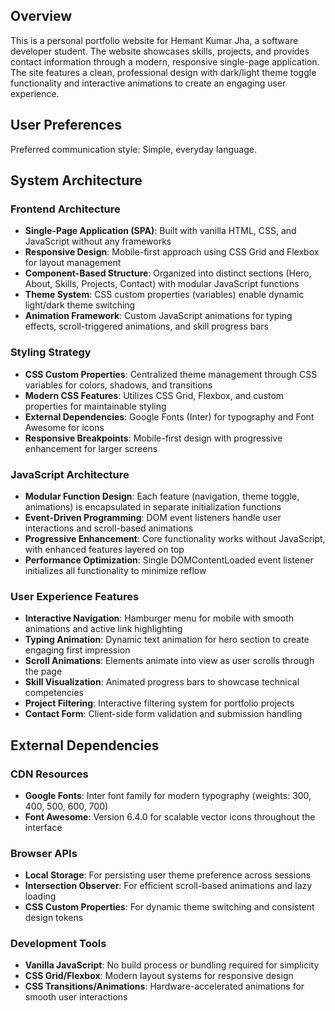 ## Overview

This is a personal portfolio website for Hemant Kumar Jha, a software developer student. The website showcases skills, projects, and provides contact information through a modern, responsive single-page application. The site features a clean, professional design with dark/light theme toggle functionality and interactive animations to create an engaging user experience.

## User Preferences

Preferred communication style: Simple, everyday language.

## System Architecture

### Frontend Architecture
- **Single-Page Application (SPA)**: Built with vanilla HTML, CSS, and JavaScript without any frameworks
- **Responsive Design**: Mobile-first approach using CSS Grid and Flexbox for layout management
- **Component-Based Structure**: Organized into distinct sections (Hero, About, Skills, Projects, Contact) with modular JavaScript functions
- **Theme System**: CSS custom properties (variables) enable dynamic light/dark theme switching
- **Animation Framework**: Custom JavaScript animations for typing effects, scroll-triggered animations, and skill progress bars

### Styling Strategy
- **CSS Custom Properties**: Centralized theme management through CSS variables for colors, shadows, and transitions
- **Modern CSS Features**: Utilizes CSS Grid, Flexbox, and custom properties for maintainable styling
- **External Dependencies**: Google Fonts (Inter) for typography and Font Awesome for icons
- **Responsive Breakpoints**: Mobile-first design with progressive enhancement for larger screens

### JavaScript Architecture
- **Modular Function Design**: Each feature (navigation, theme toggle, animations) is encapsulated in separate initialization functions
- **Event-Driven Programming**: DOM event listeners handle user interactions and scroll-based animations
- **Progressive Enhancement**: Core functionality works without JavaScript, with enhanced features layered on top
- **Performance Optimization**: Single DOMContentLoaded event listener initializes all functionality to minimize reflow

### User Experience Features
- **Interactive Navigation**: Hamburger menu for mobile with smooth animations and active link highlighting
- **Typing Animation**: Dynamic text animation for hero section to create engaging first impression
- **Scroll Animations**: Elements animate into view as user scrolls through the page
- **Skill Visualization**: Animated progress bars to showcase technical competencies
- **Project Filtering**: Interactive filtering system for portfolio projects
- **Contact Form**: Client-side form validation and submission handling

## External Dependencies

### CDN Resources
- **Google Fonts**: Inter font family for modern typography (weights: 300, 400, 500, 600, 700)
- **Font Awesome**: Version 6.4.0 for scalable vector icons throughout the interface

### Browser APIs
- **Local Storage**: For persisting user theme preference across sessions
- **Intersection Observer**: For efficient scroll-based animations and lazy loading
- **CSS Custom Properties**: For dynamic theme switching and consistent design tokens

### Development Tools
- **Vanilla JavaScript**: No build process or bundling required for simplicity
- **CSS Grid/Flexbox**: Modern layout systems for responsive design
- **CSS Transitions/Animations**: Hardware-accelerated animations for smooth user interactions
